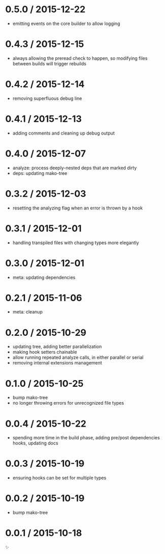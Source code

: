 
0.5.0 / 2015-12-22
==================

  * emitting events on the core builder to allow logging

0.4.3 / 2015-12-15
==================

  * always allowing the preread check to happen, so modifying files between builds will trigger rebuilds

0.4.2 / 2015-12-14
==================

  * removing superfluous debug line

0.4.1 / 2015-12-13
==================

  * adding comments and cleaning up debug output

0.4.0 / 2015-12-07
==================

  * analyze: process deeply-nested deps that are marked dirty
  * deps: updating mako-tree

0.3.2 / 2015-12-03
==================

  * resetting the analyzing flag when an error is thrown by a hook

0.3.1 / 2015-12-01
==================

  * handling transpiled files with changing types more elegantly

0.3.0 / 2015-12-01
==================

  * meta: updating dependencies

0.2.1 / 2015-11-06
==================

  * meta: cleanup

0.2.0 / 2015-10-29
==================

  * updating tree, adding better parallelization
  * making hook setters chainable
  * allow running repeated analyze calls, in either parallel or serial
  * removing internal extensions management

0.1.0 / 2015-10-25
==================

  * bump mako-tree
  * no longer throwing errors for unrecognized file types

0.0.4 / 2015-10-22
==================

  * spending more time in the build phase, adding pre/post dependencies hooks, updating docs

0.0.3 / 2015-10-19
==================

  * ensuring hooks can be set for multiple types

0.0.2 / 2015-10-19
==================

  * bump mako-tree

0.0.1 / 2015-10-18
==================

:sparkles:
